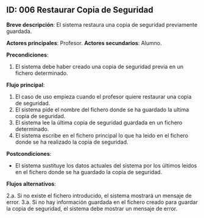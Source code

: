 ## ID: 006 Restaurar Copia de Seguridad

**Breve descripción**: El sistema restaura una copia de seguridad previamente guardada.

**Actores principales**: Profesor.
**Actores secundarios**: Alumno.

**Precondiciones**:

1. El sistema debe haber creado una copia de seguridad previa en un fichero determinado.

**Flujo principal**:

1. El caso de uso empieza cuando el profesor quiere restaurar una copia de seguridad.
2. El sistema pide el nombre del fichero donde se ha guardado la ultima copia de seguridad.
3. El sistema lee la última copia de seguridad guardada en un fichero determinado.
4. El sistema escribe en el fichero principal lo que ha leido en el fichero donde se ha realizado la copia de seguridad.


**Postcondiciones**:

- El sistema sustituye los datos actuales del sistema por los últimos leídos en el fichero donde se ha guardado la copia de seguridad.

**Flujos alternativos**:

2.a. Si no existe el fichero introducido, el sistema mostrará un mensaje de error.
3.a. Si no hay información guardada en el fichero creado para guardar la copia de seguridad, el sistema debe mostrar un mensaje de error.